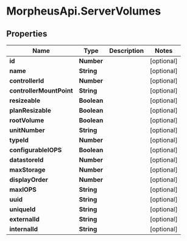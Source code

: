 # MorpheusApi.ServerVolumes

## Properties

Name | Type | Description | Notes
------------ | ------------- | ------------- | -------------
**id** | **Number** |  | [optional] 
**name** | **String** |  | [optional] 
**controllerId** | **Number** |  | [optional] 
**controllerMountPoint** | **String** |  | [optional] 
**resizeable** | **Boolean** |  | [optional] 
**planResizable** | **Boolean** |  | [optional] 
**rootVolume** | **Boolean** |  | [optional] 
**unitNumber** | **String** |  | [optional] 
**typeId** | **Number** |  | [optional] 
**configurableIOPS** | **Boolean** |  | [optional] 
**datastoreId** | **Number** |  | [optional] 
**maxStorage** | **Number** |  | [optional] 
**displayOrder** | **Number** |  | [optional] 
**maxIOPS** | **String** |  | [optional] 
**uuid** | **String** |  | [optional] 
**uniqueId** | **String** |  | [optional] 
**externalId** | **String** |  | [optional] 
**internalId** | **String** |  | [optional] 


